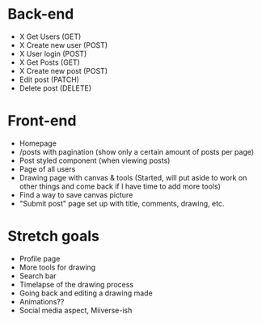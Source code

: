 # Back-end
- X Get Users (GET)
- X Create new user (POST)
- X User login (POST)
- X Get Posts (GET)
- X Create new post (POST)
- Edit post (PATCH)
- Delete post (DELETE)


# Front-end

- Homepage
- /posts with pagination (show only a certain amount of posts per page)
- Post styled component (when viewing posts)
- Page of all users
- Drawing page with canvas & tools (Started, will put aside to work on other things and come back if I have time to add more tools)
- Find a way to save canvas picture
- "Submit post" page set up with title, comments, drawing, etc.




# Stretch goals

- Profile page
- More tools for drawing
- Search bar
- Timelapse of the drawing process
- Going back and editing a drawing made
- Animations??
- Social media aspect, Miiverse-ish